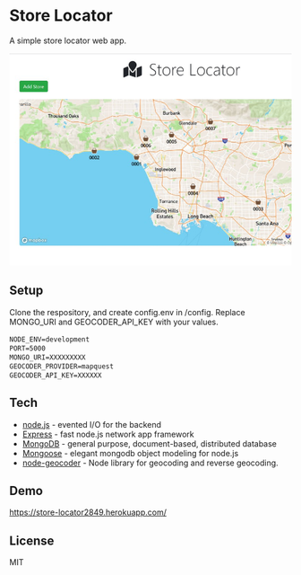 # Store Locator

A simple store locator web app.

<img src="./img/screenshot.jpg">

## Setup

Clone the respository, and create config.env in /config. Replace MONGO_URI and GEOCODER_API_KEY with your values.

```
NODE_ENV=development
PORT=5000
MONGO_URI=XXXXXXXXX
GEOCODER_PROVIDER=mapquest
GEOCODER_API_KEY=XXXXXX
```

## Tech

- [node.js](http://nodejs.org) - evented I/O for the backend
- [Express](http://expressjs.com) - fast node.js network app framework
- [MongoDB](https://www.mongodb.com/) - general purpose, document-based, distributed database
- [Mongoose](https://mongoosejs.com/) - elegant mongodb object modeling for node.js
- [node-geocoder](https://github.com/nchaulet/node-geocoder) - Node library for geocoding and reverse geocoding.

## Demo

https://store-locator2849.herokuapp.com/

## License

MIT
